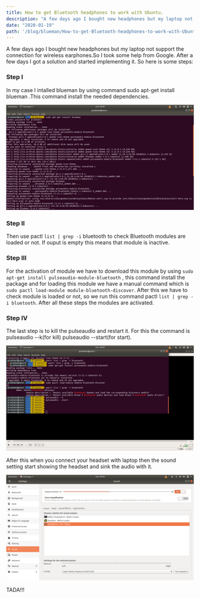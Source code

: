 ```yaml
---
title: How to get Bluetooth headphones to work with Ubuntu.
description: "A few days ago I bought new headphones but my laptop not support ....."
date: "2020-01-19"
path: '/blog/blueman/How-to-get-Bluetooth-headphones-to-work-with-Ubuntu'
---
```


A few days ago I bought new headphones but my laptop not support the connection for wireless earphones.So I took some help from Google. After a few days I got a solution and started implementing it. So here is some steps:

### Step I

In my case I intalled blueman by using command sudo apt-get install blueman .This command install the needed dependencies.

![step1](./blue.png)

### Step II

Then use pactl ``` list | grep -i ``` bluetooth to check Bluetooth modules are loaded or not. If ouput is empty this means that module is inactive.

### Step III

For the activation of module we have to download this module by using ```sudo apt-get install pulseaudio-module-bluetooth``` , this command install the package and for loading this module we have a manual command which is ```sudo pactl load-module module-bluetooth-discover```. After this we have to check module is loaded or not, so we run this command pactl ```list | grep -i bluetooth```. After all these steps the modules are activated.

### Step IV

The last step  is to kill the pulseaudio and restart it. For this the command is pulseaudio --k(for kill) pulseaudio --start(for start).

![step4](./blue2.png)

After this when you connect your headset with laptop then the sound setting start showing the headset and sink the audio with it.

![step5](./blue3.png)

TADA!!!